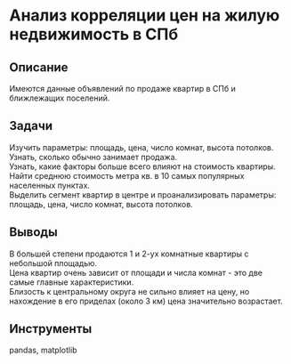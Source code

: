 # Анализ корреляции цен на жилую недвижимость в СПб

## Описание
Имеются данные объявлений по продаже квартир в СПб и ближлежащих поселений.  
## Задачи  
Изучить параметры: площадь, цена, число комнат, высота потолков.  
Узнать, сколько обычно занимает продажа.  
Узнать, какие факторы больше всего влияют на стоимость квартиры.  
Найти среднюю стоимость метра кв. в 10 самых популярных населенных пунктах.  
Выделить сегмент квартир в центре и проанализировать параметры: площадь, цена, число комнат, высота потолков.  
## Выводы
В большей степени продаются 1 и 2-ух комнатные квартиры с небольшой площадью.  
Цена квартир очень зависит от площади и числа комнат - это две самые главные характеристики.  
Близость к центральному округа не сильно влияет на цену, но нахождение в его приделах (около 3 км) цена значительно возрастает.  
## Инструменты
pandas, matplotlib
